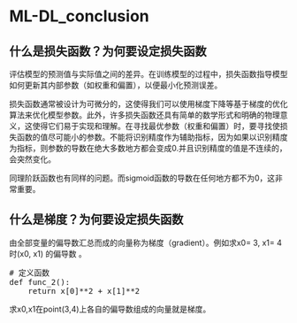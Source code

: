 # ML-DL_conclusion
<h2> 什么是损失函数？为何要设定损失函数</h2>

评估模型的预测值与实际值之间的差异。在训练模型的过程中，损失函数指导模型如何更新其内部参数（如权重和偏置），以便最小化预测误差。

损失函数通常被设计为可微分的，这使得我们可以使用梯度下降等基于梯度的优化算法来优化模型参数。此外，许多损失函数还具有简单的数学形式和明确的物理意义，这使得它们易于实现和理解。在寻找最优参数（权重和偏置）时，要寻找使损失函数的值尽可能小的参数。不能将识别精度作为辅助指标，因为如果以识别精度为指标，则参数的导数在绝大多数地方都会变成0.并且识别精度的值是不连续的，会突然变化。

同理阶跃函数也有同样的问题。而sigmoid函数的导数在任何地方都不为0，这非常重要。

<h2> 什么是梯度？为何要设定损失函数</h2>

由全部变量的偏导数汇总而成的向量称为梯度（gradient）。例如求x0= 3, x1= 4时(x0, x1) 的偏导数 。

<pre>
# 定义函数
def func_2():
    return x[0]**2 + x[1]**2
</pre>

求x0,x1在point(3,4)上各自的偏导数组成的向量就是梯度。





